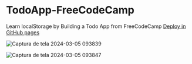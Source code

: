 # TodoApp-FreeCodeCamp
Learn localStorage by Building a Todo App from FreeCodeCamp
[Deploy in GitHub pages](https://lquesadam.github.io/TodoApp-FreeCodeCamp/)

![Captura de tela 2024-03-05 093839](https://github.com/LQuesadaM/TodoApp-FreeCodeCamp/assets/98289632/97326b0a-81d3-4649-aab4-4b29e15b76cd)

![Captura de tela 2024-03-05 093847](https://github.com/LQuesadaM/TodoApp-FreeCodeCamp/assets/98289632/c260404c-2061-4491-a6fd-88d9bef1dcf8)
